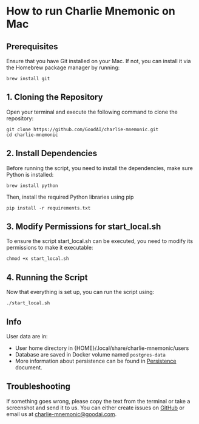 # How to run Charlie Mnemonic on Mac


## Prerequisites
Ensure that you have Git installed on your Mac. If not, you can install it via the Homebrew package manager by running:

```
brew install git
```
## 1. Cloning the Repository
Open your terminal and execute the following command to clone the repository:

```
git clone https://github.com/GoodAI/charlie-mnemonic.git
cd charlie-mnemonic
```
## 2. Install Dependencies
Before running the script, you need to install the dependencies, make sure Python is installed:

```
brew install python
```
Then, install the required Python libraries using pip

```
pip install -r requirements.txt
```
## 3. Modify Permissions for start_local.sh
To ensure the script start_local.sh can be executed, you need to modify its permissions to make it executable:

```
chmod +x start_local.sh
```
## 4. Running the Script
Now that everything is set up, you can run the script using:

```
./start_local.sh
```

## Info
User data are in:

- User home directory in {HOME}/.local/share/charlie-mnemonic/users
- Database are saved in Docker volume named `postgres-data`
- More information about persistence can be found in [Persistence](PERSISTENCE.md) document.

## Troubleshooting

If something goes wrong, please copy the text from the terminal or take a screenshot and send it to us. You can either
create issues on [GitHub](https://github.com/GoodAI/charlie-mnemonic/issues) or email us
at [charlie-mnemonic@goodai.com](mailto:charlie-mnemonic@goodai.com).
